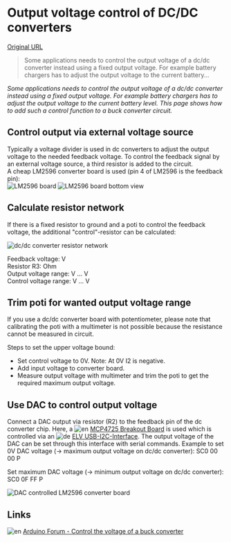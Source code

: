# Output voltage control of DC/DC converters

[Original URL](http://www.fischl.de/dcdccontrol/)

> Some applications needs to control the output voltage of a dc/dc converter instead using a fixed output voltage. For example battery chargers has to adjust the output voltage to the current battery...

_Some applications needs to control the output voltage of a dc/dc converter instead using a fixed output voltage. For example battery chargers has to adjust the output voltage to the current battery level. This page shows how to add such a control function to a buck converter circuit._

## Control output via external voltage source

Typically a voltage divider is used in dc converters to adjust the output voltage to the needed feedback voltage. To control the feedback signal by an external voltage source, a third resistor is added to the circuit.<br>
A cheap LM2596 converter board is used (pin 4 of LM2596 is the feedback pin):<br>
![LM2596 board](http://www.fischl.de/dcdccontrol/lm2596_board.jpg) ![LM2596 board bottom view](http://www.fischl.de/dcdccontrol/lm2596_board_bot.jpg)

## Calculate resistor network

If there is a fixed resistor to ground and a poti to control the feedback voltage, the additional "control"-resistor can be calculated:

![dc/dc converter resistor network](http://www.fischl.de/dcdccontrol/dccontrol_resistors.png)

Feedback voltage: V<br>
Resistor R3: Ohm<br>
Output voltage range: V ... V<br>
Control voltage range: V ... V

## Trim poti for wanted output voltage range

If you use a dc/dc converter board with potentiometer, please note that calibrating the poti with a multimeter is not possible because the resistance cannot be measured in circuit.

Steps to set the upper voltage bound:

- Set control voltage to 0V. Note: At 0V I2 is negative.
- Add input voltage to converter board.
- Measure output voltage with multimeter and trim the poti to get the required maximum output voltage.

## Use DAC to control output voltage

Connect a DAC output via resistor (R2) to the feedback pin of the dc converter chip. Here, a ![en](http://www.fischl.de/pics/en.png) [MCP4725 Breakout Board](https://www.sparkfun.com/products/12918) is used which is controlled via an ![de](http://www.fischl.de/pics/de.png) [ELV USB-I2C-Interface](http://www.elv.de/usb-i2c-interface-komplettbausatz-inkl-gehaeuse-bearbeitet-und-bedruckt-usb-kabel-3-anschlusskabel.html). The output voltage of the DAC can be set through this interface with serial commands. Example to set 0V DAC voltage (-> maximum output voltage on dc/dc converter): SC0 00 00 P

Set maximum DAC voltage (-> minimum output voltage on dc/dc converter): SC0 0F FF P

![DAC controlled LM2596 converter board](http://www.fischl.de/dcdccontrol/dac_controlled_converter.jpg)

## Links

![en](http://www.fischl.de/pics/en.png) [Arduino Forum - Control the voltage of a buck converter](http://forum.arduino.cc/index.php?topic=133001.msg1000888#msg1000888)
